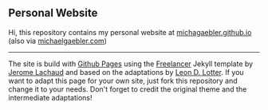 ## Personal Website

Hi, this repository contains my personal website at [michagaebler.github.io](https://michagaebler.github.io) (also via [michaelgaebler.com](https://www.michaelgaebler.com))

<hr>

The site is build with [Github Pages](https://pages.github.com/) using the [Freelancer](https://github.com/jeromelachaud/freelancer-theme) Jekyll template by [Jerome Lachaud](https://github.com/jeromelachaud) and based on the adaptations by [Leon D. Lotter](https://leondlotter.github.io).
If you want to adapt this page for your own site, just fork this repository and change it to your needs. Don't forget to credit the original theme and the intermediate adaptations!
